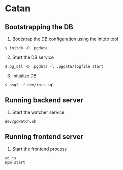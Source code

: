 Catan
====

Bootstrapping the DB
--------------------
1. Bootstrap the DB configuration using the initdb tool
  ```
  $ initdb -D .pgdata
  ```
2. Start the DB service
  ```
  $ pg_ctl -D .pgdata -l .pgdata/logfile start
  ```
3. Initialize DB
  ```
  $ psql -f dev/init.sql
  ```

Running backend server
----------------------
1. Start the watcher service
  ```
  dev/gowatch.sh
  ```

Running frontend server
-----------------------
1. Start the frontend process
  ```
  cd js
  npm start
  ```
